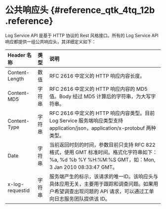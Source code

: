 # 公共响应头 {#reference_qtk_4tq_12b .reference}

Log Service API 是基于 HTTP 协议的 Rest 风格接口。所有的 Log Service API 响应都提供一组公共响应头，其详细定义如下：

|Header 名称|类型|说明|
|:--------|:-|:-|
|Content-Length|数值|RFC 2616 中定义的 HTTP 响应内容长度。|
|Content-MD5|字符串|RFC 2616 中定义的 HTTP 响应内容的 MD5 值。Body 经过 MD5 计算后的字符串，为大写字符串。|
|Content-Type|字符串|RFC 2616 中定义的 HTTP 响应内容类型。目前 Log Service 服务端响应类型支持 application/json，application/x-protobuf 两种类型。|
|Date|字符串|当前返回时刻的时间，参数目前只支持 RFC 822 格式，使用 GMT 标准时间。格式化字符串如下：%a, %d %b %Y %H:%M:%S GMT，如：Mon, 3 Jan 2010 08:33:47 GMT。|
|x-log-requestid|字符串|服务端产生的标示，该请求的唯一ID。该响应头与具体应用无关，主要用于跟踪和调查问题。如果用户希望调查出现问题的 API 请求，可以通过工单向日志服务团队提供该 ID。|

